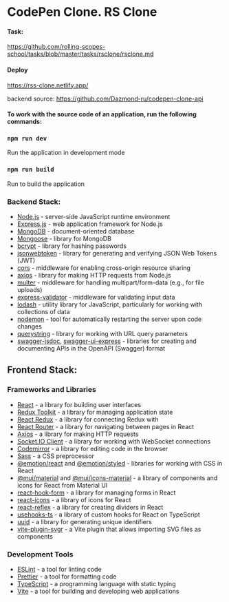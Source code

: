 # CodePen Clone. RS Clone

#### Task:
https://github.com/rolling-scopes-school/tasks/blob/master/tasks/rsclone/rsclone.md

#### Deploy
https://rss-clone.netlify.app/

backend source: https://github.com/Dazmond-ru/codepen-clone-api

#### To work with the source code of an application, run the following commands:

### `npm run dev`  
Run the application in development mode

### `npm run build`
Run to build the application

### Backend Stack:

- [Node.js](https://nodejs.org/en/) - server-side JavaScript runtime environment
- [Express.js](https://expressjs.com/) - web application framework for Node.js
- [MongoDB](https://www.mongodb.com/) - document-oriented database
- [Mongoose](https://mongoosejs.com/) - library for MongoDB
- [bcrypt](https://www.npmjs.com/package/bcrypt) - library for hashing passwords
- [jsonwebtoken](https://www.npmjs.com/package/jsonwebtoken) - library for generating and verifying JSON Web Tokens (JWT)
- [cors](https://www.npmjs.com/package/cors) - middleware for enabling cross-origin resource sharing
- [axios](https://github.com/axios/axios) - library for making HTTP requests from Node.js
- [multer](https://www.npmjs.com/package/multer) - middleware for handling multipart/form-data (e.g., for file uploads)
- [express-validator](https://express-validator.github.io/docs/) - middleware for validating input data
- [lodash](https://lodash.com/) - utility library for JavaScript, particularly for working with collections of data
- [nodemon](https://nodemon.io/) - tool for automatically restarting the server upon code changes
- [querystring](https://nodejs.org/api/querystring.html) - library for working with URL query parameters
- [swagger-jsdoc](https://github.com/Surnet/swagger-jsdoc), [swagger-ui-express](https://github.com/scottie1984/swagger-ui-express) - libraries for creating and documenting APIs in the OpenAPI (Swagger) format

## Frontend Stack:

### Frameworks and Libraries
- [React](https://reactjs.org/) - a library for building user interfaces
- [Redux Toolkit](https://redux-toolkit.js.org/) - a library for managing application state
- [React Redux](https://react-redux.js.org/) - a library for connecting Redux with
- [React Router](https://reactrouter.com/) - a library for navigating between pages in React
- [Axios](https://axios-http.com/) - a library for making HTTP requests
- [Socket.IO Client](https://socket.io/docs/v4/client-api/) - a library for working with WebSocket connections
- [Codemirror](https://codemirror.net/) - a library for editing code in the browser
- [Sass](https://sass-lang.com/) - a CSS preprocessor
- [@emotion/react](https://emotion.sh/docs/introduction) and [@emotion/styled](https://emotion.sh/docs/styled) - libraries for working with CSS in React
- [@mui/material](https://mui.com/) and [@mui/icons-material](https://mui.com/components/icons/) - a library of components and icons for React from Material UI
- [react-hook-form](https://react-hook-form.com/) - a library for managing forms in React
- [react-icons](https://react-icons.github.io/react-icons/) - a library of icons for React
- [react-reflex](https://github.com/leefsmp/Re-Flex) - a library for creating dividers in React
- [usehooks-ts](https://usehooks-ts.com/) - a library of custom hooks for React on TypeScript
- [uuid](https://github.com/uuidjs/uuid) - a library for generating unique identifiers
- [vite-plugin-svgr](https://github.com/pd4d10/vite-plugin-svgr) - a Vite plugin that allows importing SVG files as components

### Development Tools
- [ESLint](https://eslint.org/) - a tool for linting code
- [Prettier](https://prettier.io/) - a tool for formatting code
- [TypeScript](https://www.typescriptlang.org/) - a programming language with static typing
- [Vite](https://vitejs.dev/) - a tool for building and developing web applications


